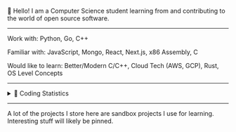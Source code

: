 👋 Hello! I am a Computer Science student learning from and contributing to the world of open source software.

---

Work with: Python, Go, C++

Familiar with: JavaScript, Mongo, React, Next.js, x86 Assembly, C

Would like to learn: Better/Modern C/C++, Cloud Tech (AWS, GCP), Rust, OS Level Concepts

---

<details>
  <summary>
    👾 Coding Statistics
    
  </summary>
  
  ![Jacob's GitHub stats](https://github-readme-stats.vercel.app/api?username=j4c0b094&count_private=true&show_icons=true&theme=onedark)
  
  [![Top Langs](https://github-readme-stats.vercel.app/api/top-langs/?username=j4c0b094&theme=onedark)](https://github.com/anuraghazra/github-readme-stats)

</details>

---

A lot of the projects I store here are sandbox projects I use for learning. Interesting stuff will likely be pinned.
